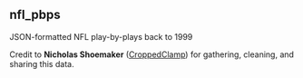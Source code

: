 ## nfl_pbps
JSON-formatted NFL play-by-plays back to 1999

Credit to **Nicholas Shoemaker** ([CroppedClamp](https://github.com/CroppedClamp)) for gathering, cleaning, and sharing this data.
